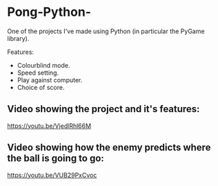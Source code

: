 # Pong-Python-
One of the projects I've made using Python (in particular the PyGame library).

Features:
- Colourblind mode.
- Speed setting.
- Play against computer.
- Choice of score.

## **Video showing the project and it's features:**
https://youtu.be/VjedlRhl66M 

## **Video showing how the enemy predicts where the ball is going to go:**
https://youtu.be/VUB29PxCvoc

